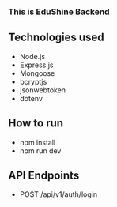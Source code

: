 ### This is EduShine Backend 
## Technologies used
- Node.js
- Express.js
- Mongoose
- bcryptjs
- jsonwebtoken
- dotenv

## How to run
- npm install
- npm run dev

## API Endpoints
- POST /api/v1/auth/login

